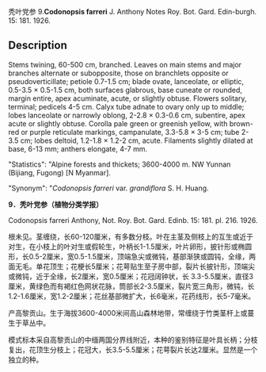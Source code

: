 秃叶党参
9.**Codonopsis farreri** J. Anthony Notes Roy. Bot. Gard. Edin-burgh. 15: 181. 1926.

## Description
Stems twining, 60-500 cm, branched. Leaves on main stems and major branches alternate or subopposite, those on branchlets opposite or pseudoverticillate; petiole 0.7-1.5 cm; blade ovate, lanceolate, or elliptic, 0.5-3.5 × 0.5-1.5 cm, both surfaces glabrous, base cuneate or rounded, margin entire, apex acuminate, acute, or slightly obtuse. Flowers solitary, terminal; pedicels 4-5 cm. Calyx tube adnate to ovary only up to middle; lobes lanceolate or narrowly oblong, 2-2.8 × 0.3-0.6 cm, subentire, apex acute or slightly obtuse. Corolla pale green or greenish yellow, with brown-red or purple reticulate markings, campanulate, 3.3-5.8 × 3-5 cm; tube 2-3.5 cm; lobes deltoid, 1.2-1.8 × 1.2-2 cm, acute. Filaments slightly dilated at base, 6-13 mm; anthers elongate, 4-7 mm.

  "Statistics": "Alpine forests and thickets; 3600-4000 m. NW Yunnan (Bijiang, Fugong) [N Myanmar].

  "Synonym": "*Codonopsis farreri* var. *grandiflora* S. H. Huang.

**9．秃叶党参（植物分类学报）**

Codonopsis farreri Anthony, Not. Roy. Bot. Gard. Edinb. 15: 181. pl. 216. 1926.

根未见。茎缠绕，长60-120厘米，有多数分枝。叶在主茎及侧枝上的互生或近于对生，在小枝上的叶对生或假轮生，叶柄长1-1.5厘米，叶片卵形，披针形或椭圆形，长0.5-2厘米，宽0.5-1.5厘米，顶端急尖或微钝，基部渐狭或圆钝，全缘，两面无毛。单花顶生；花梗长5厘米；花萼贴生至子房中部，裂片长披针形，顶端尖或微钝，近于全缘，长2厘米，宽0.5厘米；花冠阔钟状，长 3.3-5.5厘米，直径3厘米，黄绿色而有褐红色网状花脉，筒部长2-3.5厘米，裂片宽三角形，微钝，长1.2-1.6厘米，宽1.2-2厘米；花丝基部微扩大，长6毫米，花药线形，长5-7毫米。

产高黎贡山。生于海拔3600-4000米间高山森林地带，常缠绕于竹类茎杆上或蔓生于草丛中。

模式标本采自高黎贡山的中缅两国分界线附近，本种的鉴别特征是叶具长柄；分枝复出，花顶生分枝上；花冠大，长3.5-5.5厘米；花萼裂片长达2厘米。显然是一个独立的种。
